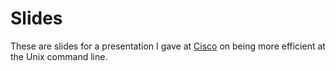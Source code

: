 # Slides

These are slides for a presentation I gave at [Cisco](http://www.cisco.com) on being more efficient at the Unix command line.